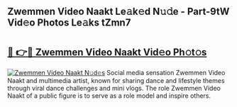 ## Zwemmen Video Naakt Le𝚊k𝚎d N𝚞𝚍e - Part-9tW Vid𝚎o Photos Le𝚊ks tZmn7

# <h2><a href="http://fb7jho.evod.top/?m=Zwemmen+Video+Naakt">🔗 👉🔴 Zwemmen Video Naakt Vid𝚎o Ph𝚘t𝚘s</a></h2>

[![Zwemmen Video Naakt N𝚞d𝚎s](https://i.imgur.com/8V9OHl7.gif)](http://fb7jho.evod.top/?m=Zwemmen+Video+Naakt)
Social media sensation Zwemmen Video Naakt and multimedia artist, known for sharing dance and lifestyle themes through viral dance challenges and mini vlogs. The role Zwemmen Video Naakt of a public figure is to serve as a role model and inspire others. 
